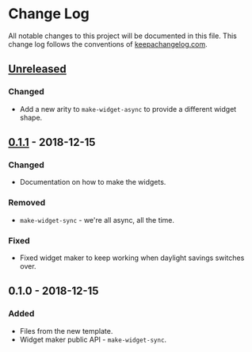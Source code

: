 # Change Log
All notable changes to this project will be documented in this file. This change log follows the conventions of [keepachangelog.com](http://keepachangelog.com/).

## [Unreleased]
### Changed
- Add a new arity to `make-widget-async` to provide a different widget shape.

## [0.1.1] - 2018-12-15
### Changed
- Documentation on how to make the widgets.

### Removed
- `make-widget-sync` - we're all async, all the time.

### Fixed
- Fixed widget maker to keep working when daylight savings switches over.

## 0.1.0 - 2018-12-15
### Added
- Files from the new template.
- Widget maker public API - `make-widget-sync`.

[Unreleased]: https://github.com/your-name/bali-bike/compare/0.1.1...HEAD
[0.1.1]: https://github.com/your-name/bali-bike/compare/0.1.0...0.1.1
